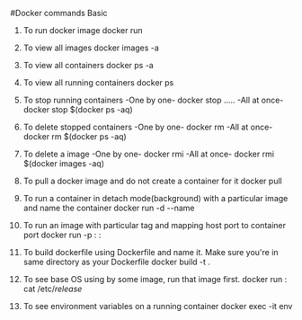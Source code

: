 #Docker commands
 Basic
 
1. To run docker image 
   docker run <docker-image>
2. To view all images
   docker images -a
3. To view all containers
   docker ps -a
4. To view all running containers
   docker ps 
5. To stop running containers
   -One by one-
    docker stop <container id> <container id> <container id> .....
   -All at once-
    docker stop $(docker ps -aq)
6. To delete stopped containers
   -One by one-
   docker rm <container id>
   -All at once-
   docker rm $(docker ps -aq)
7. To delete a image
   -One by one-
   docker rmi <image-name>
   -All at once-
   docker rmi $(docker images -aq)
8. To pull a docker image and do not create a container for it
   docker pull <image-name>
9. To run a container in detach mode(background) with a particular image and name the container
   docker run -d --name <your-container> <image-name>

10. To run an image with particular tag and mapping host port to container port
    docker run -p <host-port>:<container-port> <image-name>:<tag> 

11. To build dockerfile using Dockerfile and name it. Make sure you're in same directory as your Dockerfile
    docker build -t <your-app-name> .

12. To see base OS using by some image, run that image first.
    docker run <image-name>:<tag> cat /etc/*release*

13. To see environment variables on a running container
    docker exec -it <name-container> env